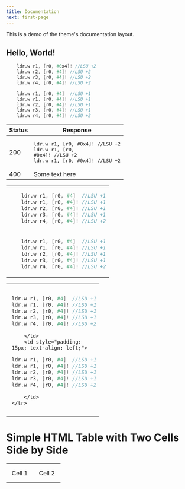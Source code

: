 ```yaml
---
title: Documentation
next: first-page
---
```


This is a demo of the theme's documentation layout.

## Hello, World!
```verilog {filename="sample a"}
    ldr.w r1, [r0, #0x4]! //LSU +2
    ldr.w r2, [r0, #4]! //LSU +2
    ldr.w r3, [r0, #4]! //LSU +2
    ldr.w r4, [r0, #4]! //LSU +2
```
```verilog {filename="sample b"}
    ldr.w r1, [r0, #4]  //LSU +1
    ldr.w r1, [r0, #4]! //LSU +1
    ldr.w r2, [r0, #4]! //LSU +1
    ldr.w r3, [r0, #4]! //LSU +1
    ldr.w r4, [r0, #4]! //LSU +2
```
| Status | Response  |
| ------ | --------- |
| 200    |<pre lang="verilog">ldr.w r1, [r0, #0x4]! //LSU +2&#13;ldr.w r1, [r0, #0x4]! //LSU +2&#13;ldr.w r1, [r0, #0x4]! //LSU +2</pre>|
| 400    |Some text here|

<table><tr><td>

```verilog {filename="sample b"}
    ldr.w r1, [r0, #4]  //LSU +1
    ldr.w r1, [r0, #4]! //LSU +1
    ldr.w r2, [r0, #4]! //LSU +1
    ldr.w r3, [r0, #4]! //LSU +1
    ldr.w r4, [r0, #4]! //LSU +2
```
</td></tr><tr><td>

```verilog {filename="sample b"}
    ldr.w r1, [r0, #4]  //LSU +1
    ldr.w r1, [r0, #4]! //LSU +1
    ldr.w r2, [r0, #4]! //LSU +1
    ldr.w r3, [r0, #4]! //LSU +1
    ldr.w r4, [r0, #4]! //LSU +2
```
</td></tr>
</table>

<table style="width: 50%; border-collapse: collapse;">
    <tr>
        <td style="padding: 15px; text-align: left;">

```verilog {filename="sample a"}
ldr.w r1, [r0, #4]  //LSU +1
ldr.w r1, [r0, #4]! //LSU +1
ldr.w r2, [r0, #4]! //LSU +1
ldr.w r3, [r0, #4]! //LSU +1
ldr.w r4, [r0, #4]! //LSU +2
```
        </td>
        <td style="padding: 15px; text-align: left;">

```verilog {filename="sample b"}
ldr.w r1, [r0, #4]  //LSU +1
ldr.w r1, [r0, #4]! //LSU +1
ldr.w r2, [r0, #4]! //LSU +1
ldr.w r3, [r0, #4]! //LSU +1
ldr.w r4, [r0, #4]! //LSU +2
```
        </td>
    </tr>
</table>

# Simple HTML Table with Two Cells Side by Side

<table style="width: 50%; border-collapse: collapse;">
    <tr>
        <td style="padding: 15px; text-align: left;">Cell 1</td>
        <td style="padding: 15px; text-align: left;">Cell 2</td>
    </tr>
</table>
